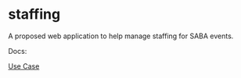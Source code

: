 # staffing

A proposed web application to help manage staffing for SABA events.

Docs:

[Use Case](/docs/use_case.md)
